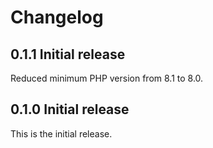 # Changelog

## 0.1.1 Initial release

Reduced minimum PHP version from 8.1 to 8.0.

## 0.1.0 Initial release

This is the initial release.

